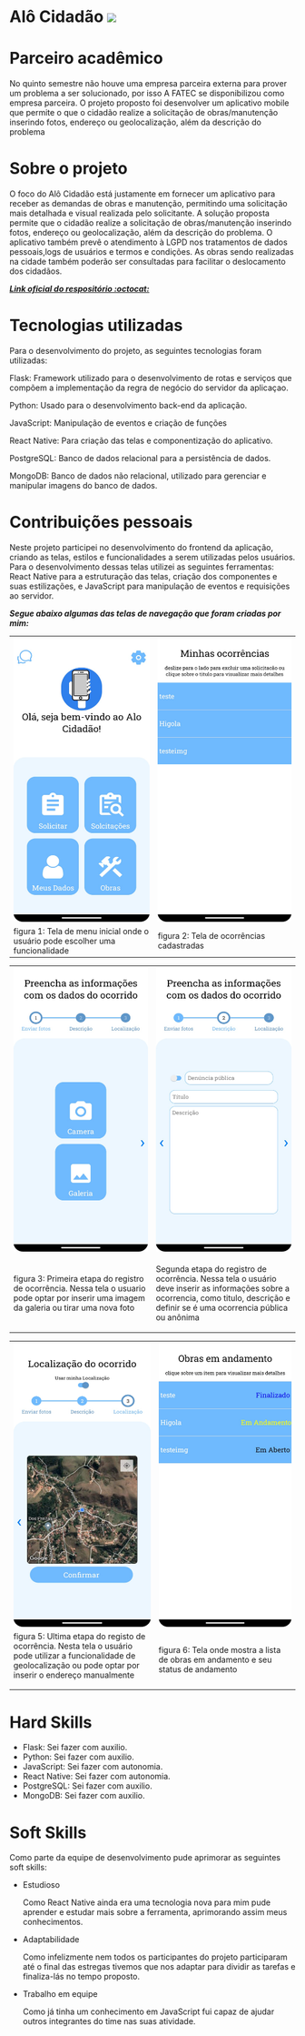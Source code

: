 <h1>Alô Cidadão <img src="https://github.com/ThomasPalma1/FatecPI-01/blob/master/docs/logotipo_marca/coruja.jpg" width="48"></h1>

# Parceiro acadêmico
No quinto semestre não houve uma empresa parceira externa para prover um problema a ser solucionado, por isso A FATEC se disponibilizou como empresa parceira. O projeto proposto foi desenvolver um aplicativo mobile que permite o que o cidadão realize a solicitação de obras/manutenção inserindo fotos, endereço ou geolocalização, além da descrição do problema

# Sobre o projeto
O foco do Alô Cidadão está justamente em fornecer um aplicativo para receber as demandas de obras e manutenção, permitindo uma solicitação mais detalhada e visual realizada pelo solicitante. A solução proposta permite que o cidadão realize a solicitação de obras/manutenção inserindo fotos, endereço ou geolocalização, além da descrição do problema. O aplicativo também prevê o atendimento à LGPD nos tratamentos de dados pessoais,logs de usuários e termos e condições. As obras sendo realizadas na cidade também poderão ser consultadas para facilitar o deslocamento dos cidadãos.

***[Link oficial do respositório :octocat:](https://github.com/ThomasPalma1/FatecAPI-05)***

# Tecnologias utilizadas

Para o desenvolvimento do projeto, as seguintes tecnologias foram utilizadas:


<p>Flask: Framework utilizado para o desenvolvimento de rotas e serviços que compõem a implementação da regra de negócio do servidor da aplicaçao.</p>
<p>Python: Usado para o desenvolvimento back-end da aplicação.</p>
<p>JavaScript: Manipulação de eventos e criação de funções</p>
<p>React Native: Para criação das telas e componentização do aplicativo.</p>
<p>PostgreSQL: Banco de dados relacional para a persistência de dados.</p>
<p>MongoDB: Banco de dados não relacional, utilizado para gerenciar e manipular imagens do banco de dados.</p>
 
  # Contribuições pessoais
  
Neste projeto participei no desenvolvimento do frontend da aplicação, criando as telas, estilos e funcionalidades a serem utilizadas pelos usuários. Para o desenvolvimento dessas telas utilizei as seguintes ferramentas: React Native para a estruturação das telas, criação dos componentes e suas estilizações, e JavaScript para manipulação de eventos e requisições ao servidor.

***Segue abaixo algumas das telas de navegação que foram criadas por mim:***

<div align="center">
<table>
  <tr>
    <td align="center"><img src="https://raw.githubusercontent.com/ThomasPalma1/portfolio-tg/main/docs/FatecAPI-05/home-screen.png" height=500 width=250/></td>
    <td align="center"><img src="https://raw.githubusercontent.com/ThomasPalma1/portfolio-tg/main/docs/FatecAPI-05/screen-of-my-occurrences.png" height=500 width=250/></td>      
  </tr>
    <tr>
    <td width=300>figura 1: Tela de menu inicial onde o usuário pode escolher uma funcionalidade</td>
     <td width=300>figura 2: Tela de ocorrências cadastradas</td>
  </tr>
</table>

<table>
  <tr>
    <td  align="center" width=300><img src="https://raw.githubusercontent.com/ThomasPalma1/portfolio-tg/main/docs/FatecAPI-05/first-step-for-occurrence-registration.png" height=500 width=250/></td>
    <td   align="center" width=300><img src="https://raw.githubusercontent.com/ThomasPalma1/portfolio-tg/main/docs/FatecAPI-05/second-step-for-occurrence-registration.png.png" height=500 width=250/></td>      
  </tr>
   <tr>
     <td>figura 3: Primeira etapa do registro de ocorrência. Nessa tela o usuario pode optar por inserir uma imagem da galeria ou tirar uma nova foto</td>
     <td><p>Segunda etapa do registro de ocorrência. Nessa tela o usuário deve inserir as informações sobre a ocorrencia, como titulo, descrição e definir se é uma ocorrencia pública ou anônima</td>
  </tr>
</table>

<table>
  <tr>
    <td  align="center" width=300><img src="https://raw.githubusercontent.com/ThomasPalma1/portfolio-tg/main/docs/FatecAPI-05/third-step-for-occurrence-registration.png" height=500 width=250/></td>
    <td  align="center" width=300><img src="https://raw.githubusercontent.com/ThomasPalma1/portfolio-tg/main/docs/FatecAPI-05/works-in-progress-screen.png" height=500 width=250/></td>      
  </tr>
   <tr>
     <td>figura 5: Ultima etapa do registo de ocorrência. Nesta tela o usuário pode utilizar a funcionalidade de geolocalização ou pode optar por inserir o endereço manualmente</p></td>
     <td>figura 6: Tela onde mostra a lista de obras em andamento e seu status de andamento</td>
  </tr>
</table>
</div>


  
# Hard Skills
  
- Flask: Sei fazer com auxilio.
- Python: Sei fazer com auxilio.
- JavaScript: Sei fazer com autonomia.
- React Native: Sei fazer com autonomia.
- PostgreSQL: Sei fazer com auxilio.
- MongoDB: Sei fazer com auxilio.


# Soft Skills
Como parte da equipe de desenvolvimento pude aprimorar as seguintes soft skills: 

- Estudioso
  
  Como React Native ainda era uma tecnologia nova para mim pude aprender e estudar mais sobre a ferramenta, aprimorando assim meus conhecimentos. 

- Adaptabilidade
  
  Como infelizmente nem todos os participantes do projeto participaram até o final das estregas tivemos que nos adaptar para dividir as tarefas e finaliza-lás no tempo proposto.

- Trabalho em equipe

  Como já tinha um conhecimento em JavaScript fui capaz de ajudar outros integrantes do time nas suas atividade.